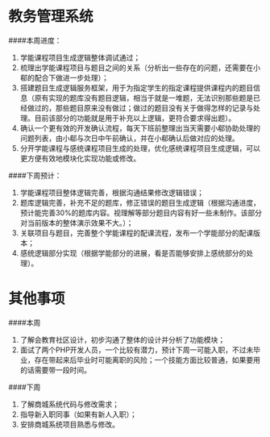 教务管理系统
===

####本周进度：

1. 学能课程项目生成逻辑整体调试通过；
2. 梳理出学能课程项目与题目之间的关系（分析出一些存在的问题，还需要在小郗的配合下做进一步处理）；
3. 搭建题目生成逻辑服务框架，用于为指定学生的指定课程提供课程内的题目信息（原有实现的题库没有题目逻辑，相当于就是一堆题，无法识别那些题是已经做过的，那些题目原来没有做过；做过的题目没有关于做得怎样的记录与处理。目前该部分的功能就是用于补充以上逻辑，更符合要求得出题）。 
4. 确认一个更有效的开发确认流程，每天下班前整理出当天需要小郗协助处理的问题列表，由小郗与次日中午前确认，并在小郗确认后做对应的处理。
5. 分开学能课程与感统课程项目生成的处理，优化感统课程项目生成逻辑，可以更方便有效地模块化实现功能或修改。

####下周预计：

1. 学能课程项目整体逻辑完善，根据沟通结果修改逻辑错误；
2. 题库逻辑完善，补充不足的题库，修正错误的题目生成逻辑（根据沟通进度，预计能完善30%的题库内容。视理解等部分题目内容有好一些未制作。该部分对当前版本的整体演示效果不大。）；
3. 关联项目与题目，完善整个学能课程的配课流程，发布一个学能部分的配课版本；
4. 感统逻辑部分实现（根据学能部分的进展，看是否能够安排上感统部分的处理）。

其他事项
===

####本周
1. 了解会教育社区设计，初步沟通了整体的设计并分析了功能模块；
2. 面试了两个PHP开发人员，一个比较有潜力，预计下周一可能入职，不过未毕业，存在带起来后毕业时可能离职的风险；一个技能方面比较普通，如果要用的话需要带一段时间。

####下周
1. 了解商城系统代码与修改需求；
2. 指导新入职同事（如果有新人入职）；
3. 安排商城系统项目熟悉与修改。